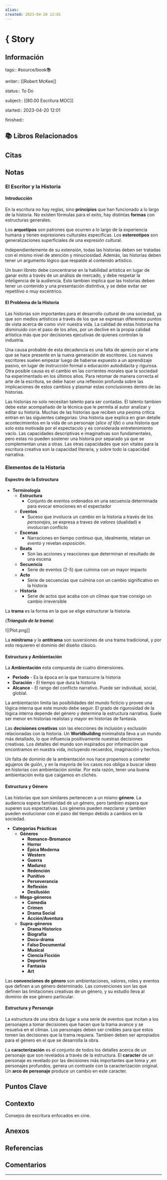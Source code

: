 ```yaml
---
alias: 
created: 2023-04-20 12:01
---
```

# { Story
## Información
tags:: #source/book📚 

writer:: [[Robert McKee]]

status:: To Do

subject:: [[80.00 Escritura MOC]]

started:: 2023-04-20 12:01

finished::

## 📚 Libros Relacionados

## Citas

## Notas
### El Escritor y la Historia
#### Introducción
En la escritura no hay reglas, sino **principios** que han funcionado a lo largo de la historia. No existen fórmulas para el exito, hay distintas **formas** con estructuras generales.

Los **arquetipos** son patrones que ocurren a lo largo de la experiencia humana y tienen expresiones culturales específicas. Los **estereotipos** son generalizaciones superficiales de una expresión cultural.

Independientemente de su extensión, todas las historias deben ser tratadas con el mismo nivel de atención y minuciosidad. Además, las historias deben tener un argumento lógico que respalde al contenido artístico.

Un buen libreto debe concentrarse en la habilidad artística en lugar de ganar exito a través de un análisis de mercado, y debe respetar la inteligencia de la audiencia. Esto tambien implica que las historias deben tener un contenido y una presentación distintiva, y se debe evitar ser repetitivo o muy excéntrico.

#### El Problema de la Historia
Las historias son importantes para el desarrollo cultural de una sociedad, ya que son medios artísticos a través de los que se expresan diferentes puntos de vista acerca de como vivir nuestra vida. La calidad de estas historias ha disminuido con el paso de los años, por un declive en la propia calidad artística más que por decisiones ejecutivas de quienes controlan la industria.

Una causa probable de esta decadencia es una falta de aprecio por el arte que se hace presente en la nueva generación de escritores. Los nuevos escritores suelen empezar luego de haberse expuesto a un aprendizaje pasivo, en lugar de instrucción formal o educación autodidacta y rigurosa. Otra posible causa es el cambio en las corrientes morales que la sociedad ha experimentado en los últimos años. Para retomar de manera correcta el arte de la escritura, se debe hacer una reflexión profunda sobre las implicaciones de estos cambios y plasmar estas conclusiones dentro de las historias.

Las historias no solo necesitan talento para ser contadas. El talento tambien debe estar acompañado de la técnica que le permita al autor analizar y editar su historia. Muchas de las historias que reciben una pesima crítica entran en las siguientes categorias: Una historia que explica en gran detalle acontecimientos en la vida de un personaje (*slice of life*) o una historia que solo esta motivada por el espectaculo y es considerada entretenimiento vacío. Las capacidades descriptivas e imaginativas son fundamentales, pero estas no pueden sostener una historia por separado ya que se complementan unas a otras. Las otras capacidades que son vitales para la escritura creativa son la capacidad literaria, y sobre todo la capacidad narrativa.

### Elementos de la Historia
#### Espectro de la Estructura
- **Terminología**
	- **Estructura**
		- Conjunto de eventos ordenados en una secuencia determinada para evocar emociones en el espectador
	- **Eventos**
		- Suceso que involucra un *cambio* en la historia a través de los *personajes*, se expresa a traves de *valores* (dualidad) e involucran conflicto
	- **Escenas**
		- Narraciones en tiempo continuo que, idealmente, relatan un *evento* y revelan *exposición*.
	- **Beats**
		- Son las acciones y reacciones que determinan el resultado de una escena
	- **Secuencia**
		- Serie de eventos (2-5) que culmina con un mayor impacto
	- **Acto**
		- Serie de secuencias que culmina con un cambio significativo en la historia
	- **Historia**
		- Serie de actos que acaba con un climax que trae consigo un cambio irreversible

La **trama** es la forma en la que se elige estructurar la historia.

(***Triangulo de la trama***)

![[Plot.png]]

La **minitrama** y la **antitrama** son suversiones de una trama tradicional, y por esto requieren el dominio del diseño clásico.

#### Estructura y Ambientación
La **Ambientación** esta compuesta de cuatro dimensiones.
- **Periodo** - Es la época en la que transcurre la historia
- **Duración** - El tiempo que dura la historia
- **Alcance** - El rango del conflicto narrativo. Puede ser individual, social, globlal.

La ambientación limita las posibilidades del mundo ficticio y provee una lógica interna que este mundo debe seguir. El grado de rigurosidad de la lógica interna depende del género y determina la estructura narrativa. Suele ser menor en historias realistas y mayor en historias de fantasía.

Las **decisiones creativas** son las elecciones de inclusión y exclusión relacionadas con la historia. Un **Worldbuilding** minimalista lleva a un mundo más detallado, lo que influencia positivamente nuestras decisiones creativas. Los detalles del mundo son inspirados por información que encontramos en nuestra vida, incluyendo recuerdos, imaginación y hechos.

Un falta de dominio de la ambientación nos hace propensos a cometer agujeros de guión, y en la mayoría de los casos nos obliga a buscar ideas en historias con ambientación similar. Por esta razón, tener una buena ambientación evita que caigamos en clichés.

#### Estructura y Género
Las historias que son similares pertenecen a un mismo **género**. La audiencia espera familiaridad de un género, pero tambien espera que superen sus espectativas. Los géneros pueden mezclarse y tambien pueden evolucionar con el paso del tiempo debido a cambios en la sociedad.

- **Categorias Prácticas**
	- **Géneros**
		- **Romance-Bromance**
		- **Horror**
		- **Épica Moderna**
		- **Western**
		- **Guerra**
		- **Madurez**
		- **Redención**
		- **Punitivo**
		- **Perseverancia**
		- **Reflexión**
		- **Desilusión**
	- **Mega-géneros**
		- **Comedia**
		- **Crimen**
		- **Drama Social**
		- **Acción/Aventura**
	- **Supra-géneros**
		- **Drama Historico**
		- **Biografía**
		- **Docu-drama**
		- **Falso Documental**
		- **Musical**
		- **Ciencia Ficción**
		- **Deportes**
		- **Fantasía**
		- **Art**

Las **convenciones de género** son ambientaciones, valores, roles y eventos que definen a un género determinado. Las convenciones son las que definen las limitaciones creativas de un género, y su estudio lleva al dominio de ese género particular.

#### Estructura y Personaje
La estructura de una obra da lugar a una serie de eventos que incitan a los personajes a tomar decisiones que hacen que la trama avance y se resuelva en el climax. Los personajes deben ser creibles para que estos tomen las decisiones que la trama requiera. Tambien deben ser apropiados para el género en el que se desarrolla la obra.

La **caracterización** es el conjunto de todos los detalles acerca de un personaje que son revelados a través de la estructura. El **caracter** de un personaje es revelado por las decisiones más importantes que toma y ,en personajes profundos, genera un contraste con la caracterización original. Un **arco de personaje** produce un cambio en este caracter.

## Puntos Clave

## Contexto
Consejos de escritura enfocados en cine.

## Anexos

## Referencias

## Comentarios
___

